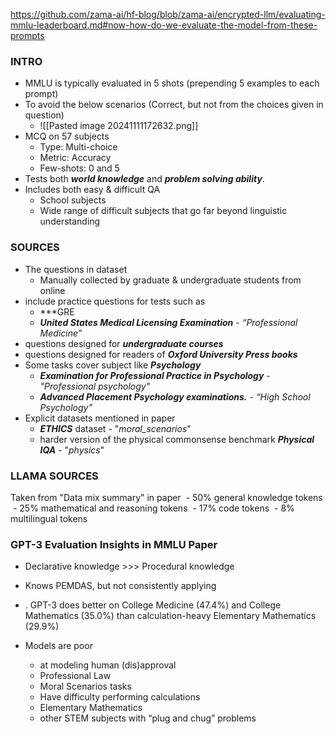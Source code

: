 https://github.com/zama-ai/hf-blog/blob/zama-ai/encrypted-llm/evaluating-mmlu-leaderboard.md#now-how-do-we-evaluate-the-model-from-these-prompts

### INTRO
- MMLU is typically evaluated in 5 shots (prepending 5 examples to each prompt)
- To avoid the below scenarios (Correct, but not from the choices given in question)
	- ![[Pasted image 20241111172632.png]]
- MCQ on 57 subjects
	- Type: Multi-choice
	- Metric: Accuracy
	- Few-shots: 0 and 5
- Tests both ***world knowledge*** and ***problem solving ability***.
- Includes both easy & difficult QA
	- School subjects
	- Wide range of difficult subjects that go far beyond linguistic understanding

### SOURCES
- The questions in dataset
	- Manually collected by graduate & undergraduate students from online
- include practice questions for tests such as
	- ***GRE
	- ***United States Medical Licensing Examination*** - *“Professional Medicine”*
- questions designed for ***undergraduate courses***
- questions designed for readers of ***Oxford University Press books***
- Some tasks cover subject like ***Psychology***
	- ***Examination for Professional Practice in Psychology*** - *"Professional psychology"*
	- ***Advanced Placement Psychology examinations.*** - *“High School Psychology”*
- Explicit datasets mentioned in paper
	- ***ETHICS*** dataset - "*moral_scenarios*"
	- harder version of the physical commonsense benchmark ***Physical IQA*** - "*physics*"

### LLAMA SOURCES
Taken from "Data mix summary" in paper
 - 50% general knowledge tokens
 - 25% mathematical and reasoning tokens
 - 17% code tokens
 - 8% multilingual tokens
 
### GPT-3 Evaluation Insights in MMLU Paper
- Declarative knowledge >>> Procedural knowledge
- Knows PEMDAS, but not consistently applying
- . GPT-3 does better on College Medicine (47.4%)
and College Mathematics (35.0%) than calculation-heavy Elementary Mathematics (29.9%)

- Models are poor 
	- at modeling human (dis)approval
	- Professional Law
	- Moral Scenarios tasks
	- Have difficulty performing calculations
	- Elementary Mathematics
	- other STEM subjects with “plug and chug” problems